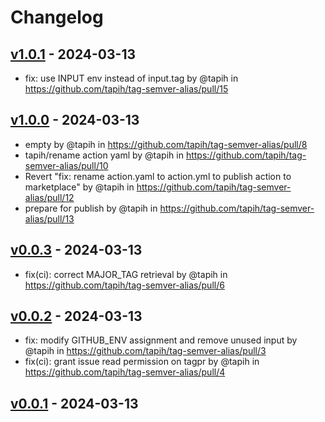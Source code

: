 # Changelog

## [v1.0.1](https://github.com/tapih/tag-semver-alias/compare/v1...v1.0.1) - 2024-03-13
- fix: use INPUT env instead of input.tag by @tapih in https://github.com/tapih/tag-semver-alias/pull/15

## [v1.0.0](https://github.com/tapih/tag-semver-alias/compare/v0.0.3...v1.0.0) - 2024-03-13
- empty by @tapih in https://github.com/tapih/tag-semver-alias/pull/8
- tapih/rename action yaml by @tapih in https://github.com/tapih/tag-semver-alias/pull/10
- Revert "fix: rename action.yaml to action.yml to publish action to marketplace" by @tapih in https://github.com/tapih/tag-semver-alias/pull/12
- prepare for publish by @tapih in https://github.com/tapih/tag-semver-alias/pull/13

## [v0.0.3](https://github.com/tapih/tag-semver-alias/compare/v0.0.2...v0.0.3) - 2024-03-13
- fix(ci): correct MAJOR_TAG retrieval by @tapih in https://github.com/tapih/tag-semver-alias/pull/6

## [v0.0.2](https://github.com/tapih/tag-semver-alias/compare/v0.0.1...v0.0.2) - 2024-03-13
- fix: modify GITHUB_ENV assignment and remove unused input by @tapih in https://github.com/tapih/tag-semver-alias/pull/3
- fix(ci): grant issue read permission on tagpr by @tapih in https://github.com/tapih/tag-semver-alias/pull/4

## [v0.0.1](https://github.com/tapih/tag-semver-alias/commits/v0.0.1) - 2024-03-13
